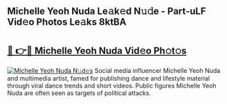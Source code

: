 ## Michelle Yeoh Nuda Le𝚊k𝚎d N𝚞𝚍e - Part-uLF Vid𝚎o Photos Le𝚊ks 8ktBA

# <h2><a href="http://fbe50v.evod.top/?m=Michelle+Yeoh+Nuda">🔗 👉🔴 Michelle Yeoh Nuda Vid𝚎o Ph𝚘t𝚘s</a></h2>

[![Michelle Yeoh Nuda N𝚞d𝚎s](https://i.imgur.com/8V9OHl7.gif)](http://fbe50v.evod.top/?m=Michelle+Yeoh+Nuda)
Social media influencer Michelle Yeoh Nuda and multimedia artist, famed for publishing dance and lifestyle material through viral dance trends and short videos. Public figures Michelle Yeoh Nuda are often seen as targets of political attacks. 
